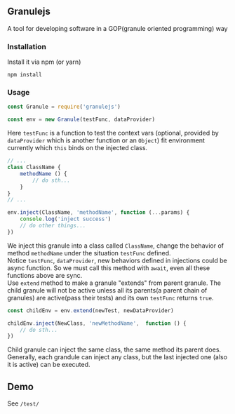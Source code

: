 ## Granulejs
A tool for developing software in a GOP(granule oriented programming) way

### Installation
Install it via npm (or yarn)
```
npm install
```

### Usage
```javascript
const Granule = require('granulejs')

const env = new Granule(testFunc, dataProvider)
```
Here `testFunc` is a function to test the context vars (optional, provided by `dataProvider` which is another function or an `Object`) fit environment currently which `this` binds on the injected class.  
```javascript
// ...
class ClassName {
    methodName () {
        // do sth...
    }
}
// ...

env.inject(ClassName, 'methodName', function (...params) {
    console.log('inject success')
    // do other things...
})
```
We inject this granule into a class called `ClassName`, change the behavior of method `methodName` under the situation `testFunc` defined.  
Notice `testFunc`, `dataProvider`, new behaviors defined in injections could be async function. So we must call this method with `await`, even all these functions above are sync.  
Use `extend` method to make a granule "extends" from parent granule. The child granule will not be active unless all its parents(a parent chain of granules) are active(pass their tests) and its own `testFunc` returns `true`.
```javascript
const childEnv = env.extend(newTest, newDataProvider)

childEnv.inject(NewClass, 'newMethodName',  function () {
    // do sth...
})
```
Child granule can inject the same class, the same method its parent does. Generally, each grandule can inject any class, but the last injected one (also it is active) can be executed. 

## Demo
See `/test/`